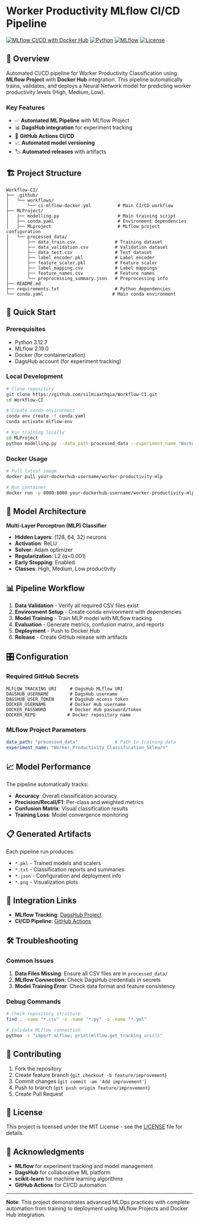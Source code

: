 # Worker Productivity MLflow CI/CD Pipeline

[![MLflow CI/CD with Docker Hub](https://github.com/silmiaathqia/Workflow-CI/actions/workflows/ci-mlflow-docker.yml/badge.svg)](https://github.com/silmiaathqia/Workflow-CI/actions/workflows/ci-mlflow-docker.yml)
[![Python](https://img.shields.io/badge/python-3.12.7-blue.svg)](https://www.python.org/downloads/)
[![MLflow](https://img.shields.io/badge/MLflow-2.19.0-orange.svg)](https://mlflow.org/)
[![License](https://img.shields.io/badge/License-MIT-green.svg)](LICENSE)

## 🎯 Overview

Automated CI/CD pipeline for Worker Productivity Classification using **MLflow Project** with **Docker Hub** integration. This pipeline automatically trains, validates, and deploys a Neural Network model for predicting worker productivity levels (High, Medium, Low).

### Key Features
- ✅ **Automated ML Pipeline** with MLflow Project
- 📊 **DagsHub integration** for experiment tracking
- 🔄 **GitHub Actions CI/CD**
- 📈 **Automated model versioning**
- 🏷️ **Automated releases** with artifacts

## 🏗️ Project Structure

```
Workflow-CI/
├── .github/
│   └── workflows/
│       └── ci-mlflow-docker.yml          # Main CI/CD workflow
├── MLProject/
│   ├── modelling.py                      # Main training script
│   ├── conda.yaml                        # Environment dependencies
│   ├── MLproject                         # MLflow project configuration
│   └── processed_data/
│       ├── data_train.csv               # Training dataset
│       ├── data_validation.csv          # Validation dataset
│       ├── data_test.csv                # Test dataset
│       ├── label_encoder.pkl            # Label encoder
│       ├── feature_scaler.pkl           # Feature scaler
│       ├── label_mapping.csv            # Label mappings
│       ├── feature_names.csv            # Feature names
│       └── preprocessing_summary.json   # Preprocessing info
├── README.md
├── requirements.txt                     # Python dependencies
└── conda.yaml                          # Main conda environment
```

## 🚀 Quick Start

### Prerequisites
- Python 3.12.7
- MLflow 2.19.0
- Docker (for containerization)
- DagsHub account (for experiment tracking)

### Local Development
```bash
# Clone repository
git clone https://github.com/silmiaathqia/Workflow-CI.git
cd Workflow-CI

# Create conda environment
conda env create -f conda.yaml
conda activate mlflow-env

# Run training locally
cd MLProject
python modelling.py --data_path processed_data --experiment_name "Worker_Productivity_Local"
```

### Docker Usage
```bash
# Pull latest image
docker pull your-dockerhub-username/worker-productivity-mlp

# Run container
docker run -p 8080:8080 your-dockerhub-username/worker-productivity-mlp
```

## 🔧 Model Architecture

**Multi-Layer Perceptron (MLP) Classifier**
- **Hidden Layers**: (128, 64, 32) neurons
- **Activation**: ReLU
- **Solver**: Adam optimizer
- **Regularization**: L2 (α=0.001)
- **Early Stopping**: Enabled
- **Classes**: High, Medium, Low productivity

## 📊 Pipeline Workflow

1. **Data Validation** - Verify all required CSV files exist
2. **Environment Setup** - Create conda environment with dependencies
3. **Model Training** - Train MLP model with MLflow tracking
4. **Evaluation** - Generate metrics, confusion matrix, and reports
5. **Deployment** - Push to Docker Hub
6. **Release** - Create GitHub release with artifacts

## 🎛️ Configuration

### Required GitHub Secrets
```
MLFLOW_TRACKING_URI     # DagsHub MLflow URI
DAGSHUB_USERNAME        # DagsHub username
DAGSHUB_USER_TOKEN      # DagsHub access token
DOCKER_USERNAME         # Docker Hub username
DOCKER_PASSWORD         # Docker Hub password/token
DOCKER_REPO            # Docker repository name
```

### MLflow Project Parameters
```yaml
data_path: "processed_data"              # Path to training data
experiment_name: "Worker_Productivity_Classification_Sklearn"
```

## 📈 Model Performance

The pipeline automatically tracks:
- **Accuracy**: Overall classification accuracy
- **Precision/Recall/F1**: Per-class and weighted metrics
- **Confusion Matrix**: Visual classification results
- **Training Loss**: Model convergence monitoring

## 📋 Generated Artifacts

Each pipeline run produces:
- `*.pkl` - Trained models and scalers
- `*.txt` - Classification reports and summaries
- `*.json` - Configuration and deployment info
- `*.png` - Visualization plots

## 🔗 Integration Links

- **MLflow Tracking**: [DagsHub Project](https://dagshub.com/silmiaathqia/Worker-Productivity-MLflow)
- **CI/CD Pipeline**: [GitHub Actions](https://github.com/silmiaathqia/Workflow-CI/actions)

## 🛠️ Troubleshooting

### Common Issues
1. **Data Files Missing**: Ensure all CSV files are in `processed_data/`
2. **MLflow Connection**: Check DagsHub credentials in secrets
3. **Model Training Error**: Check data format and feature consistency

### Debug Commands
```bash
# Check repository structure
find . -name "*.csv" -o -name "*.py" -o -name "*.yml"

# Validate MLflow connection
python -c "import mlflow; print(mlflow.get_tracking_uri())"
```

## 📝 Contributing

1. Fork the repository
2. Create feature branch (`git checkout -b feature/improvement`)
3. Commit changes (`git commit -am 'Add improvement'`)
4. Push to branch (`git push origin feature/improvement`)
5. Create Pull Request

## 📄 License

This project is licensed under the MIT License - see the [LICENSE](LICENSE) file for details.

## 🙏 Acknowledgments

- **MLflow** for experiment tracking and model management
- **DagsHub** for collaborative ML platform
- **scikit-learn** for machine learning algorithms
- **GitHub Actions** for CI/CD automation

---

**Note**: This project demonstrates advanced MLOps practices with complete automation from training to deployment using MLflow Projects and Docker Hub integration.
